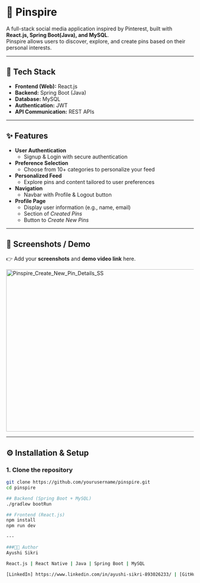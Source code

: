 # 📌 Pinspire

A full-stack social media application inspired by Pinterest, built with **React.js, Spring Boot(Java), and MySQL**.  
Pinspire allows users to discover, explore, and create pins based on their personal interests.

---

## 🚀 Tech Stack
- **Frontend (Web):** React.js   
- **Backend:** Spring Boot (Java)  
- **Database:** MySQL  
- **Authentication:** JWT 
- **API Communication:** REST APIs  

---

## ✨ Features
- **User Authentication**
  - Signup & Login with secure authentication
- **Preference Selection**
  - Choose from 10+ categories to personalize your feed
- **Personalized Feed**
  - Explore pins and content tailored to user preferences
- **Navigation**
  - Navbar with Profile & Logout button
- **Profile Page**
  - Display user information (e.g., name, email)
  - Section of *Created Pins*
  - Button to *Create New Pins*


---

## 📸 Screenshots / Demo
👉 Add your **screenshots** and **demo video link** here.  

<img width="959" height="436" alt="Pinspire_Create_New_Pin_Details_SS" src="https://github.com/user-attachments/assets/3ce3dee4-46f5-4ca0-a231-172b6cf408c8" />

---


## ⚙️ Installation & Setup

### 1. Clone the repository
```bash
git clone https://github.com/yourusername/pinspire.git
cd pinspire

## Backend (Spring Boot + MySQL)
./gradlew bootRun

## Frontend (React.js)
npm install
npm run dev

---

###👩‍💻 Author
Ayushi Sikri

React.js | React Native | Java | Spring Boot | MySQL

[LinkedIn] https://www.linkedin.com/in/ayushi-sikri-893026233/ | [GitHub] (https://github.com/AyushiSikri)

